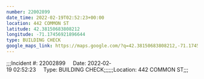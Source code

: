```yaml
---
number: 22002899
date_time: 2022-02-19T02:52:23+00:00
location: 442 COMMON ST
latitude: 42.38150683808212
longitude: -71.17456921896644
type: BUILDING CHECK
google_maps_link: https://maps.google.com/?q=42.38150683808212,-71.17456921896644
---
```


;;;Incident #: 22002899     Date: 2022‐02‐19 02:52:23     Type: BUILDING CHECK;;;;;;Location: 442 COMMON ST;;;
